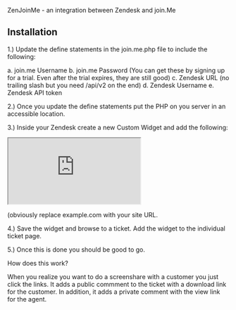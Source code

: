 ZenJoinMe - an integration between Zendesk and join.Me

Installation
---

1.) Update the define statements in the join.me.php file to include the following:

a. join.me Username 
b. join.me Password
(You can get these by signing up for a trial. Even after the trial expires, they are still good)
c. Zendesk URL (no trailing slash but you need /api/v2 on the end)
d. Zendesk Username
e. Zendesk API token

2.) Once you update the define statements put the PHP on you server in an accessible location.

3.) Inside your Zendesk create a new Custom Widget and add the following:

<iframe id="ticketID" title={{ticket.id}} src="http://example.com/join.me.php?ticketid={{ticket.id}}"></iframe>

(obviously replace example.com with your site URL.

4.) Save the widget and browse to a ticket. Add the widget to the individual ticket page.

5.) Once this is done you should be good to go.

How does this work?

When you realize you want to do a screenshare with a customer you just click the links. It adds a public commment to the ticket with a download link for the customer. In addition, it adds a private comment with the view link for the agent. 